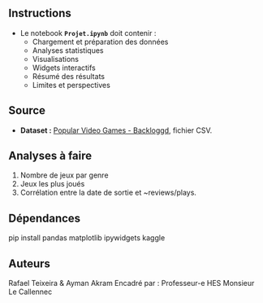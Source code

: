 ## Instructions
- Le notebook **`Projet.ipynb`** doit contenir :
  - Chargement et préparation des données
  - Analyses statistiques
  - Visualisations
  - Widgets interactifs
  - Résumé des résultats
  - Limites et perspectives

## Source

- **Dataset :** [Popular Video Games - Backloggd](https://www.kaggle.com/datasets/matheusfonsecachaves/popular-video-games), fichier CSV.

## Analyses à faire 

1. Nombre de jeux par genre
2. Jeux les plus joués
3. Corrélation entre la date de sortie et ~reviews/plays.

## Dépendances

pip install pandas matplotlib ipywidgets kaggle

## Auteurs
Rafael Teixeira & Ayman Akram
Encadré par : Professeur-e HES Monsieur Le Callennec